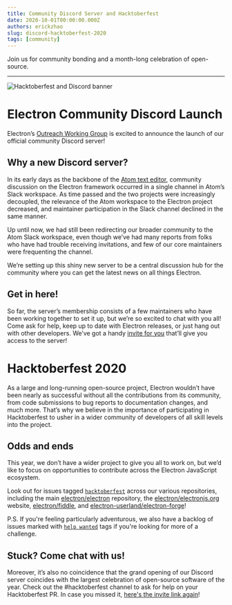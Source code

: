 ```yaml
---
title: Community Discord Server and Hacktoberfest
date: 2020-10-01T00:00:00.000Z
authors: erickzhao
slug: discord-hacktoberfest-2020
tags: [community]
---
```


Join us for community bonding and a month-long celebration of open-source.

---

![Hacktoberfest and Discord banner](https://user-images.githubusercontent.com/16010076/94834005-add7b380-03c4-11eb-8dfc-af5e3972fa53.png)

# Electron Community Discord Launch

Electron’s [Outreach Working Group](https://github.com/electron/governance/tree/master/wg-outreach) is excited to
announce the launch of our official community Discord server!

## Why a new Discord server?

In its early days as the backbone of the [Atom text editor](https://atom.io/), community discussion on the Electron
framework occurred in a single channel in Atom’s Slack workspace. As time passed and the two projects were increasingly
decoupled, the relevance of the Atom workspace to the Electron project decreased, and maintainer participation in the
Slack channel declined in the same manner.

Up until now, we had still been redirecting our broader community to the Atom Slack workspace, even though we’ve
had many reports from folks who have had trouble receiving invitations, and few of our core maintainers were
frequenting the channel.

We’re setting up this shiny new server to be a central discussion hub for the community where you can get the latest
news on all things Electron.

## Get in here!

So far, the server’s membership consists of a few maintainers who have been working together to set it up, but we’re
so excited to chat with you all! Come ask for help, keep up to date with Electron releases, or just hang out with other
developers. We’ve got a handy [invite for you](https://discord.gg/H6uTh7m) that’ll give you access to the server!

# Hacktoberfest 2020

As a large and long-running open-source project, Electron wouldn’t have been nearly as successful without all the
contributions from its community, from code submissions to bug reports to documentation changes, and much more.
That’s why we believe in the importance of participating in Hacktoberfest to usher in a wider community of developers
of all skill levels into the project.

## Odds and ends

This year, we don’t have a wider project to give you all to work on, but we’d like to focus on opportunities to contribute
across the Electron JavaScript ecosystem.

Look out for issues tagged [`hacktoberfest`](https://github.com/search?q=is%3Aissue+is%3Aopen+label%3Ahacktoberfest+org%3Aelectron+org%3Aelectron-userland)
across our various repositories, including the main
[electron/electron](https://github.com/electron/electron/issues?q=is%3Aopen+is%3Aissue+label%3A%22hacktoberfest%22+) repository,
the [electron/electronjs.org](https://github.com/electron/electronjs.org/issues?q=is%3Aopen+is%3Aissue+label%3A%22hacktoberfest%22+) website,
[electron/fiddle](https://github.com/electron/fiddle/issues?q=is%3Aopen+is%3Aissue+label%3A%22hacktoberfest%22+),
and [electron-userland/electron-forge](https://github.com/electron-userland/electron-forge/issues?q=is%3Aopen+is%3Aissue+label%3A%22hacktoberfest%22+)!

P.S. If you're feeling particularly adventurous, we also have a backlog of issues marked with
[`help wanted`](https://github.com/search?q=is%3Aissue+is%3Aopen+label%3A%22help+wanted%22+org%3Aelectron+org%3Aelectron-userland)
tags if you're looking for more of a challenge.

## Stuck? Come chat with us!

Moreover, it’s also no coincidence that the grand opening of our Discord server coincides with the largest celebration of
open-source software of the year. Check out the #hacktoberfest channel to ask for help on your Hacktoberfest PR. In case
you missed it, [here's the invite link again](https://discord.gg/H6uTh7m)!
